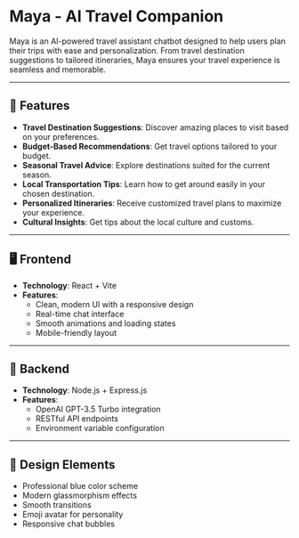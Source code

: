 # Maya - AI Travel Companion

Maya is an AI-powered travel assistant chatbot designed to help users plan their trips with ease and personalization. From travel destination suggestions to tailored itineraries, Maya ensures your travel experience is seamless and memorable.

---

## 🌟 Features

- **Travel Destination Suggestions**: Discover amazing places to visit based on your preferences.
- **Budget-Based Recommendations**: Get travel options tailored to your budget.
- **Seasonal Travel Advice**: Explore destinations suited for the current season.
- **Local Transportation Tips**: Learn how to get around easily in your chosen destination.
- **Personalized Itineraries**: Receive customized travel plans to maximize your experience.
- **Cultural Insights**: Get tips about the local culture and customs.

---

## 🖥️ Frontend

- **Technology**: React + Vite
- **Features**:
  - Clean, modern UI with a responsive design
  - Real-time chat interface
  - Smooth animations and loading states
  - Mobile-friendly layout

---

## 🔧 Backend

- **Technology**: Node.js + Express.js
- **Features**:
  - OpenAI GPT-3.5 Turbo integration
  - RESTful API endpoints
  - Environment variable configuration

---

## 🎨 Design Elements

- Professional blue color scheme
- Modern glassmorphism effects
- Smooth transitions
- Emoji avatar for personality
- Responsive chat bubbles


